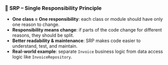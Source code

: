 ### 🧱 SRP – Single Responsibility Principle

- **One class = One responsibility**: each class or module should have only one reason to change.
- **Responsibility means change**: if parts of the code change for different reasons, they should be split.
- **Better readability & maintenance**: SRP makes code easier to understand, test, and maintain.
- **Real-world example**: separate `Invoice` business logic from data access logic like `InvoiceRepository`.